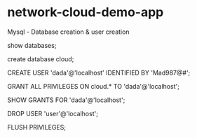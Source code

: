 # network-cloud-demo-app

Mysql - Database creation & user creation

show databases;

create database cloud;

CREATE USER 'dada'@'localhost' IDENTIFIED BY 'Mad987@#';

GRANT ALL PRIVILEGES ON cloud.* TO 'dada'@'localhost';

SHOW GRANTS FOR 'dada'@'localhost';

DROP USER 'user'@'localhost';

FLUSH PRIVILEGES;